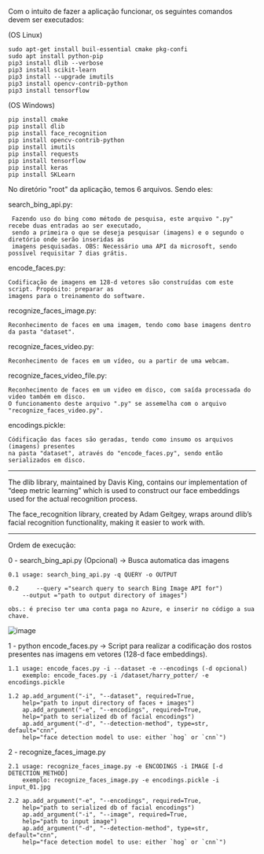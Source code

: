 Com o intuito de fazer a aplicação funcionar, os seguintes comandos devem ser executados: 

(OS Linux)
	
	sudo apt-get install buil-essential cmake pkg-confi
	sudo apt install python-pip
	pip3 install dlib --verbose
	pip3 install scikit-learn
	pip3 install --upgrade imutils
	pip3 install opencv-contrib-python
	pip3 install tensorflow
	
(OS Windows)
	
	pip install cmake
	pip install dlib
	pip install face_recognition
	pip install opencv-contrib-python
	pip install imutils
	pip install requests
	pip install tensorflow
	pip install keras
	pip install SKLearn 
	
	
No diretório "root" da aplicação, temos 6 arquivos. Sendo eles:

search_bing_api.py: 
        
     Fazendo uso do bing como método de pesquisa, este arquivo ".py" recebe duas entradas ao ser executado, 
     sendo a primeira o que se deseja pesquisar (imagens) e o segundo o diretório onde serão inseridas as 
     imagens pesquisadas. OBS: Necessário uma API da microsoft, sendo possível requisitar 7 dias grátis.
    
encode_faces.py: 	
    
    Codificação de imagens em 128-d vetores são construídas com este script. Propósito: preparar as 
    imagens para o treinamento do software.

recognize_faces_image.py:
        
    Reconhecimento de faces em uma imagem, tendo como base imagens dentro da pasta "dataset".

recognize_faces_video.py: 

    Reconhecimento de faces em um vídeo, ou a partir de uma webcam.

recognize_faces_video_file.py: 

    Reconhecimento de faces em um video em disco, com saída processada do video também em disco. 
    O funcionamento deste arquivo ".py" se assemelha com o arquivo "recognize_faces_video.py".

encodings.pickle: 

    Códificação das faces são geradas, tendo como insumo os arquivos (imagens) presentes
    na pasta "dataset", através do "encode_faces.py", sendo então serializados em disco.
		
---------------------------------------------------------------------------------------------------------------------

The dlib library, maintained by Davis King, contains our implementation of “deep metric learning” which is used to construct our face embeddings used for the actual recognition process.

The face_recognition  library, created by Adam Geitgey, wraps around dlib’s facial recognition functionality, making it easier to work with.

---------------------------------------------------------------------------------------------------------------------

Ordem de execução:

0 - search_bing_api.py (Opcional) -> Busca automatica das imagens 
	
	0.1 usage: search_bing_api.py -q QUERY -o OUTPUT
	
	0.2 	--query ="search query to search Bing Image API for")
		--output ="path to output directory of images")
		
	obs.: é preciso ter uma conta paga no Azure, e inserir no código a sua chave.
	
![image](https://user-images.githubusercontent.com/52551449/129500111-8a018085-7e5e-4054-8b2c-c55afd2d1162.png)



1 - python encode_faces.py  -> Script para realizar a codificação dos rostos presentes nas imagens em vetores (128-d face embeddings).
	
	1.1 usage: encode_faces.py -i --dataset -e --encodings (-d opcional)
	    exemplo: encode_faces.py -i /dataset/harry_potter/ -e encodings.pickle
	
	1.2 ap.add_argument("-i", "--dataset", required=True,
		help="path to input directory of faces + images")
	    ap.add_argument("-e", "--encodings", required=True,
		help="path to serialized db of facial encodings")
	    ap.add_argument("-d", "--detection-method", type=str, default="cnn",
		help="face detection model to use: either `hog` or `cnn`")
		
2 - recognize_faces_image.py 
	
	2.1 usage: recognize_faces_image.py -e ENCODINGS -i IMAGE [-d DETECTION_METHOD]
	    exemplo: recognize_faces_image.py -e encodings.pickle -i input_01.jpg 
	    
	2.2 ap.add_argument("-e", "--encodings", required=True,
		help="path to serialized db of facial encodings")
	    ap.add_argument("-i", "--image", required=True,
		help="path to input image")
	    ap.add_argument("-d", "--detection-method", type=str, default="cnn",
		help="face detection model to use: either `hog` or `cnn`")
